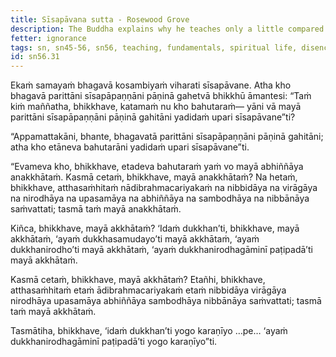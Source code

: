 ```yaml
---
title: Sīsapāvana sutta - Rosewood Grove
description: The Buddha explains why he teaches only a little compared to what he has not taught with the simile of the rosewood leaves.
fetter: ignorance
tags: sn, sn45-56, sn56, teaching, fundamentals, spiritual life, disenchantment, fading of desire, ending, tranquility, direct knowing, full awakening, four noble truths, Nibbāna, simile
id: sn56.31
---
```


Ekaṁ samayaṁ bhagavā kosambiyaṁ viharati sīsapāvane. Atha kho bhagavā parittāni sīsapāpaṇṇāni pāṇinā gahetvā bhikkhū āmantesi: “Taṁ kiṁ maññatha, bhikkhave, katamaṁ nu kho bahutaraṁ— yāni vā mayā parittāni sīsapāpaṇṇāni pāṇinā gahitāni yadidaṁ upari sīsapāvane”ti?

“Appamattakāni, bhante, bhagavatā parittāni sīsapāpaṇṇāni pāṇinā gahitāni; atha kho etāneva bahutarāni yadidaṁ upari sīsapāvane”ti.

“Evameva kho, bhikkhave, etadeva bahutaraṁ yaṁ vo mayā abhiññāya anakkhātaṁ. Kasmā cetaṁ, bhikkhave, mayā anakkhātaṁ? Na hetaṁ, bhikkhave, atthasaṁhitaṁ nādibrahmacariyakaṁ na nibbidāya na virāgāya na nirodhāya na upasamāya na abhiññāya na sambodhāya na nibbānāya saṁvattati; tasmā taṁ mayā anakkhātaṁ.

Kiñca, bhikkhave, mayā akkhātaṁ? ‘Idaṁ dukkhan’ti, bhikkhave, mayā akkhātaṁ, ‘ayaṁ dukkhasamudayo’ti mayā akkhātaṁ, ‘ayaṁ dukkhanirodho’ti mayā akkhātaṁ, ‘ayaṁ dukkhanirodhagāminī paṭipadā’ti mayā akkhātaṁ.

Kasmā cetaṁ, bhikkhave, mayā akkhātaṁ? Etañhi, bhikkhave, atthasaṁhitaṁ etaṁ ādibrahmacariyakaṁ etaṁ nibbidāya virāgāya nirodhāya upasamāya abhiññāya sambodhāya nibbānāya saṁvattati; tasmā taṁ mayā akkhātaṁ.

Tasmātiha, bhikkhave, ‘idaṁ dukkhan’ti yogo karaṇīyo …pe… ‘ayaṁ dukkhanirodhagāminī paṭipadā’ti yogo karaṇīyo”ti.